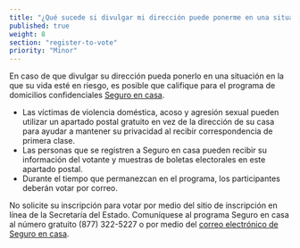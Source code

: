 ```yaml
---
title: "¿Qué sucede si divulgar mi dirección puede ponerme en una situación en la que mi vida esté en riesgo?"
published: true
weight: 8
section: "register-to-vote"
priority: "Minor"
---
```

En caso de que divulgar su dirección pueda ponerlo en una situación en la que su vida esté en riesgo, es posible que califique para el programa de domicilios confidenciales [Seguro en casa](http://www.sos.ca.gov/registries/safe-home/).  
- Las víctimas de violencia doméstica, acoso y agresión sexual pueden utilizar un apartado postal gratuito en vez de la dirección de su casa para ayudar a mantener su privacidad al recibir correspondencia de primera clase.  
- Las personas que se registren a Seguro en casa pueden recibir su información del votante y muestras de boletas electorales en este apartado postal.  
- Durante el tiempo que permanezcan en el programa, los participantes deberán votar por correo.  

No solicite su inscripción para votar por medio del sitio de inscripción en línea de la Secretaría del Estado. Comuníquese al programa Seguro en casa al número gratuito (877) 322-5227 o por medio del [correo electrónico de Seguro en casa](http://www.sos.ca.gov/registries/safe-home/contact/email-safe-home/).
